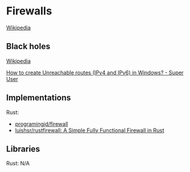 # Firewalls
[Wikipedia](https://en.wikipedia.org/wiki/Firewall_(computing))

## Black holes
[Wikipedia](https://en.wikipedia.org/wiki/Black_hole_(networking))

[How to create Unreachable routes (IPv4 and IPv6) in Windows? - Super User](https://superuser.com/questions/1407779/how-to-create-unreachable-routes-ipv4-and-ipv6-in-windows)

## Implementations
Rust:
- [programingjd/firewall](https://github.com/programingjd/firewall)
- [luishsr/rustfirewall: A Simple Fully Functional Firewall in Rust](https://github.com/luishsr/rustfirewall)

## Libraries
Rust: N/A